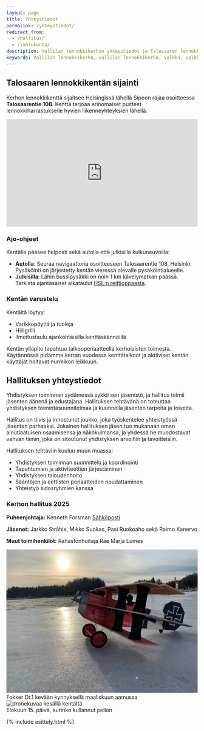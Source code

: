 ```yaml
---
layout: page
title: Yhteystiedot
permalink: /yhteystiedot/
redirect_from:
  - /hallitus/
  - /johtokunta/
description: Vallilan lennokkikerhon yhteystiedot ja Talosaaren lennokkikentän sijainti. Tutustu hallituksen jäseniin ja ota yhteyttä kerhoon. Löydä helposti perille lennokkikentälle Google Maps -kartan avulla.
keywords: Vallilan lennokkikerho, vallilan lennokkikerho, Valkka, valkka, Vallilan, vallilan, Lennokkikerho, lennokkikerho, lennokki, lennätys, yhteystiedot, Talosaaren lennokkikenttä, lennokkikenttä Helsinki
---
```


## Talosaaren lennokkikentän sijainti

Kerhon lennokkikenttä sijaitsee Helsingissä lähellä Sipoon rajaa osoitteessa **Talosaarentie 108**. Kenttä tarjoaa erinomaiset puitteet lennokkiharrastukselle hyvien liikenneyhteyksien lähellä.

<div class="map-container" style="position: relative; width: 100%; height: 0; padding-bottom: 56.25%; margin-bottom: 20px;">
  <iframe src="https://www.google.com/maps/embed?pb=!1m18!1m12!1m3!1d1984.1536568042282!2d25.19732687687776!3d60.23427787969789!2m3!1f0!2f0!3f0!3m2!1i1024!2i768!4f13.1!3m3!1m2!1s0x4692096d2f6776c5%3A0x4b1a8a7b4254ac2!2sTalosaarentie%20108%2C%2000890%20Helsinki!5e0!3m2!1sfi!2sfi!4v1715107045123!5m2!1sfi!2sfi" style="position: absolute; top: 0; left: 0; width: 100%; height: 100%; border: 0;" allowfullscreen="" loading="lazy" referrerpolicy="no-referrer-when-downgrade"></iframe>
</div>

### Ajo-ohjeet

Kentälle pääsee helposti sekä autolla että julkisilla kulkuneuvoilla:

- **Autolla**: Seuraa navigaattoria osoitteeseen Talosaarentie 108, Helsinki. Pysäköinti on järjestetty kentän vieressä olevalle pysäköintialueelle.
- **Julkisilla**: Lähin bussipysäkki on noin 1 km kävelymatkan päässä. Tarkista ajantasaiset aikataulut [HSL:n reittioppaasta](https://reittiopas.hsl.fi/).

### Kentän varustelu

Kentältä löytyy:
- Varikkopöytiä ja tuoleja
- Hiiligrilli
- Ilmoitustaulu ajankohtaisilla kenttäsäännöillä

Kentän ylläpito tapahtuu talkooperiaatteella kerholaisten toimesta. Käytännössä pidämme kerran vuodessa kenttätalkoot ja aktiiviset kentän käyttäjät hoitavat nurmikon leikkuun.

## Hallituksen yhteystiedot

Yhdistyksen toiminnan sydämessä sykkii sen jäsenistö, ja hallitus toimii jäsenten äänenä ja edustajana. Hallituksen tehtävänä on toteuttaa yhdistyksen toimintasuunnitelmaa ja kuunnella jäsenten tarpeita ja toiveita.

Hallitus on tiivis ja innostunut joukko, joka työskentelee yhteistyössä jäsenten parhaaksi. Jokainen hallituksen jäsen tuo mukanaan oman ainutlaatuisen osaamisensa ja näkökulmansa, ja yhdessä he muodostavat vahvan tiimin, joka on sitoutunut yhdistyksen arvoihin ja tavoitteisiin.

Hallituksen tehtäviin kuuluu muun muassa:

- Yhdistyksen toiminnan suunnittelu ja koordinointi
- Tapahtumien ja aktiviteettien järjestäminen
- Yhdistyksen taloudenhoito
- Sääntöjen ja eettisten periaatteiden noudattaminen
- Yhteistyö sidosryhmien kanssa

### Kerhon hallitus 2025

**Puheenjohtaja:**
Kenneth Forsman
[Sähköposti](mailto:kentsu.forsman@gmail.com)

**Jäsenet:**
Jarkko Stråhle, Mikko Suokas, Pasi Ruokoaho sekä Raimo Kanervo

**Muut toimihenkilöt:**
Rahastonhoitaja Rae Marja Lumes

<div class="image-container">
<img src="/images/lennokkikuvia/fokker-dr-1.jpg" alt="Crack Fokker Dr.1" />
</div>
Fokker Dr.1 kevään kynnyksellä maaliskuun aamussa

<div class="image-container">
<img src="/images/lennokkikuvia/lennokkikenttä-2.jpg" alt="dronekuvaa kesällä kentältä" />
</div>
Elokuun 15. päivä, aurinko kullannut pellon

{% include esittely.html %}